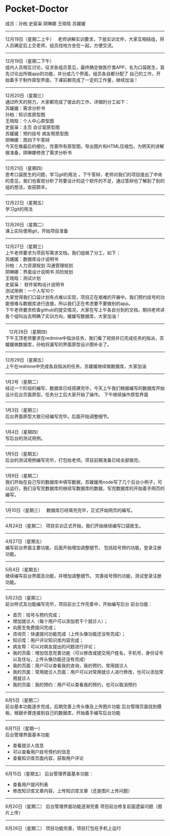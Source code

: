 # Pocket-Doctor  
成员：孙柏  史宸枭 阴琳娜 王晓晗 苏媛媛  

---  
12月19日（星期二上午）   
老师讲解实训要求，下放实训文件，大家互相结组，将人员确定后上交老师，组员找地方坐在一起，方便交流。  
  
---  
12月19日（星期二下午）   
组内人员相互讨论，征求各组员意见，最终确定做医疗类APP，名为口袋医生，首先讨论出所做app的功能，并分成几个界面，组员各自都分配了 自己的工作，开始着手于制作原型界面，下课前都完成了一定的工作量，继续加油！

---

12月20日（星期三）   
通过昨天的努力，大家都完成了彼此的工作，详细的分工如下：  
苏媛媛：需求分析书  
孙柏：知识库原型图  
王晓晗：个人中心原型图  
史宸枭：主页 会诊室原型图  
苏媛媛：预约挂号 病友帮原型图  
阴琳娜：周四下午答辩  
今天在做最后的细化，完善所有原型图，导出图片和HTML压缩包，为明天的讲解做准备，阴琳娜修改了需求分析书

---

12月21日（星期四）    
思考口袋医生的问题，学习git的用法 ，下午答辩，老师对我们的项目提出了中肯的意见，我们也客观分析了将要设计的这个软件的不足，通过答辩也了解到了别的组的想法，收获颇丰。  

---

12月22日（星期五）    
学习git的用法  

---

12月26日（星期二）  
课上实际使用git，开始项目准备

---

12月27日（星期三）  
上午老师要求为项目写需求文档。我们组做了分工，如下：    
苏媛媛：数据库设计说明书  
孙柏：人力资源规划 沟通管理规划  
阴琳娜：界面设计说明书 风险规划  
王晓晗：测试计划  
史宸枭： 软件架构设计说明书  
测试用例：一个人写10个  
大家觉得我们口袋计划有点难以实现，项目正在艰难的开展中。我们预约挂号的功能很难与数据库进行连接，所以我们正在考虑要不要做别的app。  
下午老师要求检查github的提交情况，大家在写上午各自分到的文档，期间老师讲各个组叫出去明确了实训方向，媛媛写数据库，大家加油！

---
 
 12月28日（星期四）  
 下午王顶老师要求在redmine中指派任务，我们看了视频并已完成任务的指派，苏媛媛做数据库，孙柏将漏写的界面原型设计图补全了。  
 
 ---
 
 12月29日（星期五）  
上午在redmine中完成各自指派的任务，苏媛媛继续做数据库，大家加油  

---

1月2号（星期二）  
经过一个阶段的编写，数据库已经搭建完毕，今天上午我们根据编写的数据库开始设计后台页面原型。任务分工后大家开始了操作。
下午继续操作原型界面   

---

1月3日（星期三）  
后台界面原型大致已经编写完毕。后面开始调整细节。

---

1月4日（星期四）  
写后台的测试用例。

---

1月5日（星期五）  
后台的测试用例编写完毕，打包给老师。项目前期准备已经全部做完。

---

1月9日（星期二）  
我们开始在自己写的数据库中填写数据，苏媛媛用node写了几个后台小例子，可以运行，我们没写完数据库的继续写数据库的数据，写完数据库的开始着手网页的编写。

---

1月10日（星期三）  
数据库已经填充完毕，正式开始网页的编写。

---

4月24日（星期二）
项目实训正式开始，我们开始继续编写口袋医生。  

---  
  
4月27日（星期五）  
编写前台界面主要功能，后面开始增加调整细节。
包括挂号预约功能，登录注册功能。

---

5月4日（星期五）  
继续编写前台界面及功能，并增加调整细节。
完善挂号预约功能，测试登录注册功能。

---

5月23日（星期三）  
前台样式及功能编写完毕，项目前台工作完善中，开始编写后台
前台功能：
+ 首页：挂号与预约完成；
+ 增加就诊人（每个用户可以添加若干个就诊人）；
+ 向医生免费提问完成；
+ 咨询页：快速提问功能完成（上传头像功能还没有完成）；
+ 知识库：用户评论知识库内容完成；
+ 病友帮：可以对病友提出的问题进行评论；
+ 我的页面：增加信息完善功能（可以修改或提交用户姓名，手机号，身份证号以及住址，上传头像功能还没有完成）
+ 我的页面：用户可以查看我的咨询，我的预约，常用就诊人
+ 我的页面：常用就诊人页面：用户可以对常用就诊人进行修改，也可以添加常用就诊人
+ 我的页面：我的预约：用户可以查看我的预约，也可以取消预约

---

6月5日（星期二）  
前台基本功能逐步完成，后期完善上传头像及上传图片功能
后台管理页面找到模板，根据步骤连接到自己的数据库，开始着手编写后台功能

---

6月11日（星期一）  
后台管理界面基本功能
+ 查看就诊人信息
+ 可以查看用户挂号预约的信息
+ 查看知识库页面内容，获取用户评论

---

6月15日（星期五）
后台管理界面基本功能：
+ 查看用户提问列表
+ 修改知识库文章内容，上传知识库文章（还是图片上传问题）

---

6月20日（星期二）
后台管理界面功能逐渐完善
项目前台修复前面遗留问题（图片上传）

---

6月26日（星期二）
项目功能完善，项目打包在手机上运行
